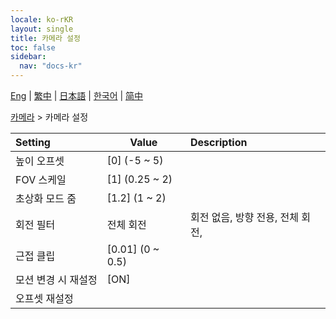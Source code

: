 ```yaml
---
locale: ko-rKR
layout: single
title: 카메라 설정
toc: false
sidebar:
  nav: "docs-kr"
---
```

[Eng](/dancexr/menu/2025.4/scene/config_camera) | [繁中](/tw/dancexr/menu/2025.4/scene/config_camera) | [日本語](/jp/dancexr/menu/2025.4/scene/config_camera) | [한국어](/kr/dancexr/menu/2025.4/scene/config_camera) | [简中](/zh/dancexr/menu/2025.4/scene/config_camera)

[카메라](../menu#카메라) > 카메라 설정



| Setting | Value | Description |
| :--- | --- | :--- |
|<nobr>높이 오프셋</nobr>| [0] (-5 ~ 5) | 
|<nobr>FOV 스케일</nobr>| [1] (0.25 ~ 2) | 
|<nobr>초상화 모드 줌</nobr>| [1.2] (1 ~ 2) | 
|<nobr>회전 필터</nobr>| 전체 회전 | 회전 없음, 방향 전용, 전체 회전, 
|<nobr>근접 클립</nobr>| [0.01] (0 ~ 0.5) | 
|<nobr>모션 변경 시 재설정</nobr>| [ON] | 
|<nobr>오프셋 재설정</nobr>|| 
